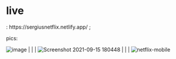 <h1>live</h1>: https://sergiusnetflix.netlify.app/   ;


pics: 

![image](https://user-images.githubusercontent.com/70413720/133459022-935719eb-a892-4dd8-aeb5-89bcfbb59223.png)
|
|
|
![Screenshot 2021-09-15 180448](https://user-images.githubusercontent.com/70413720/133459869-de83cd9e-0493-491c-a304-7db256cd2e51.png)
|
|
|
![netflix-mobile](https://user-images.githubusercontent.com/70413720/133459883-c3cf67ae-aac7-4f8b-b32c-720af0865a22.png)
